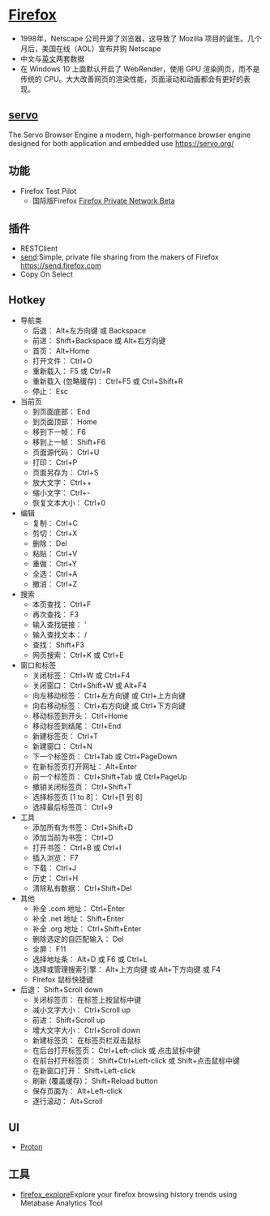 # [Firefox](https://www.firefox.com)

* 1998年，Netscape 公司开源了浏览器，这导致了 Mozilla 项目的诞生。几个月后，美国在线（AOL）宣布并购 Netscape
* 中文与[英文](https://accounts.firefox.com)两套数据
* 在 Windows 10 上面默认开启了 WebRender，使用 GPU 渲染网页，而不是传统的 CPU。大大改善网页的渲染性能，页面滚动和动画都会有更好的表现。

## [servo](https://github.com/servo/servo)

The Servo Browser Engine a modern, high-performance browser engine designed for both application and embedded use <https://servo.org/>

## 功能

* Firefox Test Pilot
  - 国际版Firefox [Firefox Private Network Beta](https://private-network.firefox.com/)

## 插件

* RESTClient
* [send](https://github.com/mozilla/send):Simple, private file sharing from the makers of Firefox <https://send.firefox.com>
* Copy On Select

## Hotkey

* 导航类
  - 后退： Alt+左方向键 或  Backspace
  - 前进： Shift+Backspace 或  Alt+右方向键
  - 首页：  Alt+Home
  - 打开文件： Ctrl+O
  - 重新载入： F5 或  Ctrl+R
  - 重新载入 (忽略缓存)： Ctrl+F5 或  Ctrl+Shift+R
  - 停止： Esc
* 当前页
  - 到页面底部： End
  - 到页面顶部： Home
  - 移到下一帧： F6
  - 移到上一帧： Shift+F6
  - 页面源代码： Ctrl+U
  - 打印： Ctrl+P
  - 页面另存为： Ctrl+S
  - 放大文字： Ctrl++
  - 缩小文字： Ctrl+-
  - 恢复文本大小： Ctrl+0
* 编辑
  - 复制： Ctrl+C
  - 剪切： Ctrl+X
  - 删除： Del
  - 粘贴： Ctrl+V
  - 重做： Ctrl+Y
  - 全选： Ctrl+A
  - 撤消： Ctrl+Z
* 搜索
  - 本页查找： Ctrl+F
  - 再次查找： F3
  - 输入查找链接： '
  - 输入查找文本： /
  - 查找： Shift+F3
  - 网页搜索： Ctrl+K 或  Ctrl+E
* 窗口和标签
  - 关闭标签： Ctrl+W 或  Ctrl+F4
  - 关闭窗口： Ctrl+Shift+W 或  Alt+F4
  - 向左移动标签： Ctrl+左方向键 或  Ctrl+上方向键
  - 向右移动标签： Ctrl+右方向键 或  Ctrl+下方向键
  - 移动标签到开头： Ctrl+Home
  - 移动标签到结尾： Ctrl+End
  - 新建标签页： Ctrl+T
  - 新建窗口： Ctrl+N
  - 下一个标签页： Ctrl+Tab 或  Ctrl+PageDown
  - 在新标签页打开网址： Alt+Enter
  - 前一个标签页： Ctrl+Shift+Tab 或  Ctrl+PageUp
  - 撤销关闭标签页： Ctrl+Shift+T
  - 选择标签页 [1 to 8]： Ctrl+[1 到 8]
  - 选择最后标签页： Ctrl+9
* 工具
  - 添加所有为书签： Ctrl+Shift+D
  - 添加当前为书签： Ctrl+D
  - 打开书签： Ctrl+B 或  Ctrl+I
  - 插入浏览： F7
  - 下载： Ctrl+J
  - 历史： Ctrl+H
  - 清除私有数据： Ctrl+Shift+Del
* 其他
  - 补全 .com 地址： Ctrl+Enter
  - 补全 .net 地址： Shift+Enter
  - 补全 .org 地址： Ctrl+Shift+Enter
  - 删除选定的自匹配输入： Del
  - 全屏： F11
  - 选择地址条： Alt+D 或  F6 或  Ctrl+L
  - 选择或管理搜索引擎： Alt+上方向键 或  Alt+下方向键 或  F4
  - Firefox 鼠标快捷键
* 后退： Shift+Scroll down
  - 关闭标签页： 在标签上按鼠标中键
  - 减小文字大小：  Ctrl+Scroll up
  - 前进：  Shift+Scroll up
  - 增大文字大小：  Ctrl+Scroll down
  - 新建标签页：  在标签页栏双击鼠标
  - 在后台打开标签页：  Ctrl+Left-click 或  点击鼠标中键
  - 在前台打开标签页：  Shift+Ctrl+Left-click 或  Shift+点击鼠标中键
  - 在新窗口打开： Shift+Left-click
  - 刷新 (覆盖缓存)： Shift+Reload button
  - 保存页面为：  Alt+Left-click
  - 逐行滚动：  Alt+Scroll

## UI

* [Proton](https://wiki.mozilla.org/Firefox/Proton)

## 工具

* [firefox_explore](https://github.com/mattarderne/firefox_explore)Explore your firefox browsing history trends using Metabase Analytics Tool 
